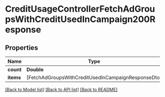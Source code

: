 # CreditUsageControllerFetchAdGroupsWithCreditUsedInCampaign200Response

## Properties
Name | Type | Description | Notes
------------ | ------------- | ------------- | -------------
**count** | **Double** |  | [optional] 
**items** | [FetchAdGroupsWithCreditUsedInCampaignResponseDto] |  | [optional] 

[[Back to Model list]](../README.md#documentation-for-models) [[Back to API list]](../README.md#documentation-for-api-endpoints) [[Back to README]](../README.md)


